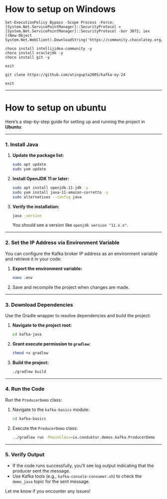 # How to setup on Windows
```
Set-ExecutionPolicy Bypass -Scope Process -Force; [System.Net.ServicePointManager]::SecurityProtocol = [System.Net.ServicePointManager]::SecurityProtocol -bor 3072; iex ((New-Object System.Net.WebClient).DownloadString('https://community.chocolatey.org/install.ps1'))
```

```
choco install intellijidea-community -y
choco install oraclejdk -y
choco install git -y
```

```
exit
```


```
git clone https://github.com/atingupta2005/kafka-ey-24
```

```
exit
```

---

# How to setup on ubuntu
Here’s a step-by-step guide for setting up and running the project in **Ubuntu**:

---

### **1. Install Java**
1. **Update the package list:**
   ```bash
   sudo apt update
   sudo yum update
   ```
2. **Install OpenJDK 11 or later:**
   ```bash
   sudo apt install openjdk-11-jdk -y
   sudo yum install java-11-amazon-corretto -y
   sudo alternatives --config java
   ```
3. **Verify the installation:**
   ```bash
   java -version
   ```
   You should see a version like `openjdk version "11.x.x"`.

---

### **2. Set the IP Address via Environment Variable**
You can configure the Kafka broker IP address as an environment variable and retrieve it in your code:

1. **Export the environment variable:**
   ```bash
   nano .env
   ```

2. Save and recompile the project when changes are made.

---

### **3. Download Dependencies**
Use the Gradle wrapper to resolve dependencies and build the project:

1. **Navigate to the project root:**
   ```bash
   cd kafka-java
   ```

2. **Grant execute permission to `gradlew`:**
   ```bash
   chmod +x gradlew
   ```

3. **Build the project:**
   ```bash
   ./gradlew build
   ```

---

### **4. Run the Code**
Run the `ProducerDemo` class:

1. Navigate to the `kafka-basics` module:
   ```bash
   cd kafka-basics
   ```

2. Execute the `ProducerDemo` class:
   ```bash
   ../gradlew run -PmainClass=io.conduktor.demos.kafka.ProducerDemo
   ```
---

### **5. Verify Output**
- If the code runs successfully, you’ll see log output indicating that the producer sent the message.
- Use Kafka tools (e.g., `kafka-console-consumer.sh`) to check the `demo_java` topic for the sent message.

Let me know if you encounter any issues!